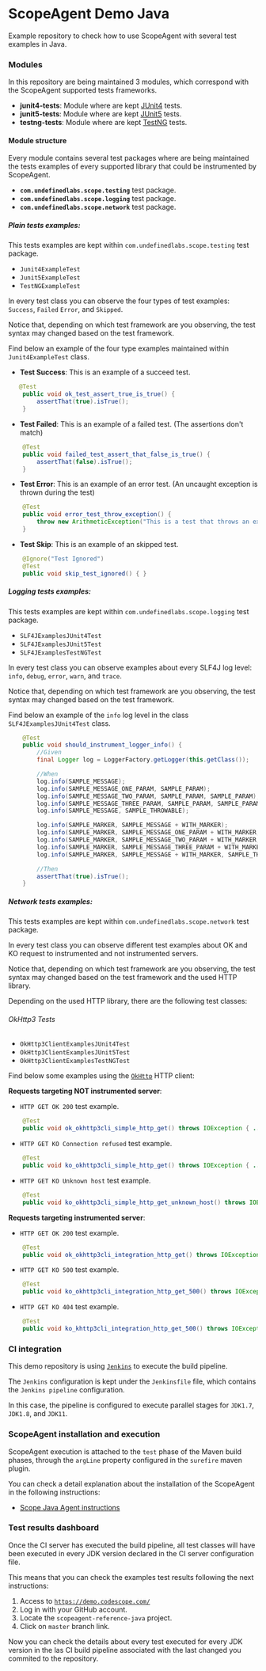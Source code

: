 # ScopeAgent Demo Java

Example repository to check how to use ScopeAgent with several test examples in Java.

### Modules

In this repository are being maintained 3 modules, which correspond with the ScopeAgent supported tests frameworks.

* **junit4-tests**: Module where are kept [JUnit4](https://junit.org/junit4/) tests.
* **junit5-tests**: Module where are kept [JUnit5](https://junit.org/junit5/) tests.
* **testng-tests**: Module where are kept [TestNG](https://testng.org/doc/) tests.

#### Module structure

Every module contains several test packages where are being maintained the tests examples of every supported library that could be instrumented by ScopeAgent.

* **```com.undefinedlabs.scope.testing```** test package.
* **```com.undefinedlabs.scope.logging```** test package.
* **```com.undefinedlabs.scope.network```** test package.

##### Plain tests examples:
This tests examples are kept within ```com.undefinedlabs.scope.testing``` test package.

* ```Junit4ExampleTest```
* ```Junit5ExampleTest```
* ```TestNGExampleTest```

In every test class you can observe the four types of test examples: ```Success```, ```Failed``` ```Error```, and ```Skipped```.

Notice that, depending on which test framework are you observing, the test syntax may changed based on the test framework.

Find below an example of the four type examples maintained within ```Junit4ExampleTest``` class.

* **Test Success**: This is an example of a succeed test.
```java
   @Test
    public void ok_test_assert_true_is_true() {
        assertThat(true).isTrue();
    } 
```

* **Test Failed**: This is an example of a failed test. (The assertions don't match)
```java
    @Test
    public void failed_test_assert_that_false_is_true() {
        assertThat(false).isTrue();
    }
```

* **Test Error**: This is an example of an error test. (An uncaught exception is thrown during the test)
```java
    @Test
    public void error_test_throw_exception() {
        throw new ArithmeticException("This is a test that throws an exception");
    }
```

* **Test Skip**: This is an example of an skipped test.
```java
    @Ignore("Test Ignored")
    @Test
    public void skip_test_ignored() { }
```

##### Logging tests examples:
This tests examples are kept within ```com.undefinedlabs.scope.logging``` test package.

* ```SLF4JExamplesJUnit4Test```
* ```SLF4JExamplesJUnit5Test```
* ```SLF4JExamplesTestNGTest```

In every test class you can observe examples about every SLF4J log level: ```info```, ```debug```, ```error```, ```warn```, and ```trace```.

Notice that, depending on which test framework are you observing, the test syntax may changed based on the test framework.

Find below an example of the ```info``` log level in the class ```SLF4JExamplesJUnit4Test``` class.

```java
    @Test
    public void should_instrument_logger_info() {
        //Given
        final Logger log = LoggerFactory.getLogger(this.getClass());

        //When
        log.info(SAMPLE_MESSAGE);
        log.info(SAMPLE_MESSAGE_ONE_PARAM, SAMPLE_PARAM);
        log.info(SAMPLE_MESSAGE_TWO_PARAM, SAMPLE_PARAM, SAMPLE_PARAM);
        log.info(SAMPLE_MESSAGE_THREE_PARAM, SAMPLE_PARAM, SAMPLE_PARAM, SAMPLE_PARAM);
        log.info(SAMPLE_MESSAGE, SAMPLE_THROWABLE);

        log.info(SAMPLE_MARKER, SAMPLE_MESSAGE + WITH_MARKER);
        log.info(SAMPLE_MARKER, SAMPLE_MESSAGE_ONE_PARAM + WITH_MARKER, SAMPLE_PARAM);
        log.info(SAMPLE_MARKER, SAMPLE_MESSAGE_TWO_PARAM + WITH_MARKER, SAMPLE_PARAM, SAMPLE_PARAM);
        log.info(SAMPLE_MARKER, SAMPLE_MESSAGE_THREE_PARAM + WITH_MARKER, SAMPLE_PARAM, SAMPLE_PARAM, SAMPLE_PARAM);
        log.info(SAMPLE_MARKER, SAMPLE_MESSAGE + WITH_MARKER, SAMPLE_THROWABLE);

        //Then
        assertThat(true).isTrue();
    }
```

##### Network tests examples:

This tests examples are kept within ```com.undefinedlabs.scope.network``` test package.

In every test class you can observe different test examples about OK and KO request to instrumented and not instrumented servers.

Notice that, depending on which test framework are you observing, the test syntax may changed based on the test framework and the used HTTP library.

Depending on the used HTTP library, there are the following test classes: 

###### OkHttp3 Tests

* ```OkHttp3ClientExamplesJUnit4Test```
* ```OkHttp3ClientExamplesJUnit5Test```
* ```OkHttp3ClientExamplesTestNGTest```

Find below some examples using the [```OkHttp```](https://square.github.io/okhttp/) HTTP client:

**Requests targeting NOT instrumented server**:
* ```HTTP GET OK 200``` test example.
```java
    @Test
    public void ok_okhttp3cli_simple_http_get() throws IOException { ... }
```    
* ```HTTP GET KO Connection refused``` test example.
```java
    @Test
    public void ko_okhttp3cli_simple_http_get() throws IOException { ... }
```
* ```HTTP GET KO Unknown host``` test example.
```java
    @Test
    public void ko_okhttp3cli_simple_http_get_unknown_host() throws IOException { ... }
```

**Requests targeting instrumented server**:
* ```HTTP GET OK 200``` test example.
```java
    @Test
    public void ok_okhttp3cli_integration_http_get() throws IOException { ... }
```
* ```HTTP GET KO 500``` test example.
```java
    @Test
    public void ko_okhttp3cli_integration_http_get_500() throws IOException { ... }
```
* ```HTTP GET KO 404``` test example.
```java
    @Test
    public void ko_khttp3cli_integration_http_get_500() throws IOException {
```

### CI integration

This demo repository is using [```Jenkins```](https://jenkins.io/) to execute the build pipeline.

The ```Jenkins``` configuration is kept under the ```Jenkinsfile``` file, which contains the ```Jenkins pipeline``` configuration.

In this case, the pipeline is configured to execute parallel stages for ```JDK1.7```, ```JDK1.8```, and ```JDK11```.

### ScopeAgent installation and execution

ScopeAgent execution is attached to the ```test``` phase of the Maven build phases, through the ```argLine``` property configured in the ```surefire``` maven plugin.

You can check a detail explanation about the installation of the ScopeAgent in the following instructions: 
* [Scope Java Agent instructions](https://scope.undefinedlabs.com/docs/java-installation) 

### Test results dashboard

Once the CI server has executed the build pipeline, all test classes will have been executed in every JDK version declared in the CI server configuration file.

This means that you can check the examples test results following the next instructions:
 
1. Access to [```https://demo.codescope.com/```](https://demo.codescope.com)
2. Log in with your GitHub account.
3. Locate the ```scopeagent-reference-java``` project.
4. Click on ```master``` branch link.

Now you can check the details about every test executed for every JDK version in the las CI build pipeline associated with the last changed you commited to the repository.


